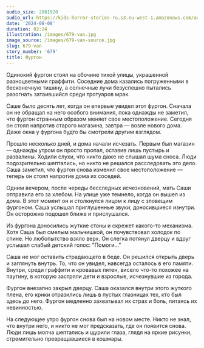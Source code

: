 ```yaml
---
audio_size: 2881920
audio_url: https://kids-horror-stories-ru.s3.eu-west-1.amazonaws.com/audio/679-van.mp3
date: '2024-08-08'
duration: 02:24
illustration: /images/679-van.jpg
image_source: /images/679-van-source.jpg
slug: 679-van
story_number: '679'
title: Фургон
---
```


Одинокий фургон стоял на обочине тихой улицы, украшенной разноцветными граффити. Соседние дома казались погруженными в бесконечную тишину, а солнечные лучи безуспешно пытались разогнать затаившийся среди тротуаров мрак.

Саше было десять лет, когда он впервые увидел этот фургон. Сначала он не обращал на него особого внимания, пока однажды не заметил, что фургон странным образом меняет свое местоположение. Сегодня он стоял напротив старого магазина, завтра — возле нового дома. Даже окна у фургона будто бы смотрели другим взглядом.

Прошло несколько дней, и дома начали исчезать. Первым был магазин — однажды утром он просто пропал, оставив лишь пустырь и развалины. Ходили слухи, что никто даже не слышал шума сноса. Люди подозрительно шептались, но никто не решался расследовать это дело. Саша заметил, что фургон снова изменил свое местоположение — теперь он стоял напротив дома их соседей.

Одним вечером, после череды бесследных исчезновений, мать Саши отправила его за хлебом. На улице уже темнело, когда он вышел из дома. В этот момент он и столкнулся лицом к лицу с зловещим фургоном. Саша услышал приглушенные звуки, доносившиеся изнутри. Он осторожно подошел ближе и прислушался.

Из фургона доносились жуткие стоны и скрежет какого-то механизма. Хотя Саша был смелым мальчишкой, он почувствовал холодок по спине. Но любопытство взяло верх. Он слегка потянул дверцу и вдруг услышал слабый детский голос: "Помоги..."

Саша не мог оставить страдающего в беде. Он решился открыть дверь и заглянуть внутрь. То, что он увидел, навсегда осталось в его памяти. Внутри, среди граффити и кровавых пятен, висело что-то похожее на паутину, в которую застряли дети и взрослые, исчезнувшие из города.

Фургон внезапно закрыл дверцу. Саша оказался внутри этого жуткого плена, его крики отразились лишь в пустых глазницах тех, кто был здесь до него. Фургон медленно захватывал их страх и боль, питаясь их невинностью.

На следующее утро фургон снова был на новом месте. Никто не знал, что внутри него, и никто не мог предсказать, где он появится снова. Люди лишь молча шептались и щурили глаза, глядя на яркие рисунки, стремительно превращавшиеся в кошмары.